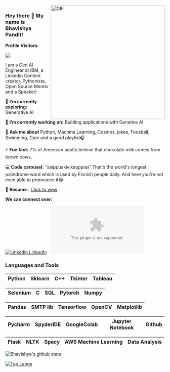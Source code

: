 <img align="right" alt="GIF" src="https://github.com/bhav09/bhav09/blob/master/gif.gif" width="360"/>

<!--https://i.imgur.com/9GNZGLH.gif

-->

### Hey there 👋 My name is Bhavishya Pandit! 

**Profile Visitors:** 

![](https://komarev.com/ghpvc/?username=bhav09&style=flat-square)
<!--
**bhav09/bhav09** is a ✨ _special_ ✨ repository because its `README.md` (this file) appears on your GitHub profile.

Here are some ideas to get you started:

- 🔭 I’m currently working on ...
- 🌱 I’m currently learning ...
- 👯 I’m looking to collaborate on ...
- 🤔 I’m looking for help with ...
- 💬 Ask me about ...
- 📫 How to reach me: ...
- 😄 Pronouns: ...
- ⚡ Fun fact: ...

-->

I am a Gen AI Engineer at IBM, a Linkedin Content creator, Pythonista, Open Source Mentor and a Speaker!
 

🌱 **I’m currently exploring:** Generative AI

🔭 **I’m currently working on:** Building applications with Genative AI

💬 **Ask me about** Python, Machine Learning, Cosmos, jokes, Foosball, Swimming, Gym and a good playlist🎧

⚡ **Fun fact:** 7% of American adults believe that chocolate milk comes from brown cows.

💻 **Code carousel:** "saippuakivikauppias".That's the world's longest palindrome word which is used by Finnish people daily. And here you're not even able to pronounce it😂

📄 **Resume** : [Click to view](https://drive.google.com/file/d/1YCWGZBhTN2fA8iefJ3qYcQx5K4thI8AT/view?usp=sharing)

**We can connect over:**

[![Linkedin](https://i.stack.imgur.com/gVE0j.png) LinkedIn](https://www.linkedin.com/in/bhavishya-pandit-68a4a018a/)&nbsp; [![Twitter](https://img.shields.io/twitter/url/https/twitter.com)](https://twitter.com/BhavishyaP9) 

### Languages and Tools


| Python | Sklearn | C++ | Tkinter | Tableau |
| :---: | :---: | :---: | :---: | :---: |


| Selenium | C | SQL | Pytorch | Numpy |
| :---: | :---: | :---: | :---: | :---: |

| Pandas | SMTP lib | Tensorflow | OpenCV | Matplotlib |
| :---: | :---: | :---: | :---: | :---: |

| Pycharm | SpyderIDE | GoogleColab | Jupyter Notebook | Github |
| :---: | :---: | :---: | :---: | :---: |

| Flask | NLTK | Spacy | AWS Machine Learning | Data Analysis |
| :---: | :---: | :---: | :---: | :---: |


![Bhavishya's github stats](https://github-readme-stats.vercel.app/api?username=bhav09&show_icons=true&theme=dark)

[![Top Langs](https://github-readme-stats.vercel.app/api/top-langs/?username=bhav09&layout=compact&show_icons=true&theme=dark)](https://github.com/anuraghazra/github-readme-stats)
